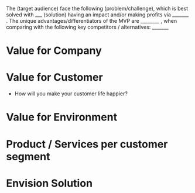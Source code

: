 The (target audience) face the following (problem/challenge), which is best solved with ___ (solution) having an impact and/or making profits via _______ . The unique advantages/differentiators of the MVP are ________ , when comparing with the following key competitors / alternatives: _______

# Value for Company

# Value for Customer
- How will you make your customer life happier?

# Value for Environment

# Product / Services per customer segment

# Envision Solution
